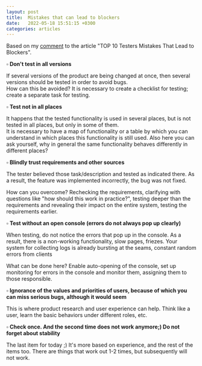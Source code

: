 ```yaml
---
layout: post
title:  Mistakes that can lead to blockers
date:   2022-05-18 15:51:15 +0300
categories: articles
---
```

Based on my [comment](https://habr.com/ru/post/576756/comments/#comment_23459020) to the article "TOP 10 Testers Mistakes That Lead to Blockers". <br>

▫️ **Don't test in all versions** <br>

If several versions of the product are being changed at once, then several versions should be tested in order to avoid bugs. <br>
How can this be avoided? It is necessary to create a checklist for testing; create a separate task for testing. <br>

▫️ **Test not in all places** <br>

It happens that the tested functionality is used in several places, but is not tested in all places, but only in some of them. <br>
It is necessary to have a map of functionality or a table by which you can understand in which places this functionality is still used. Also here you can ask yourself, why in general the same functionality behaves differently in different places? <br>

▫️ **Blindly trust requirements and other sources** <br>

The tester believed those task/description and tested as indicated there. As a result, the feature was implemented incorrectly, the bug was not fixed. <br>

How can you overcome? Rechecking the requirements, clarifying with questions like "how should this work in practice?", testing deeper than the requirements and revealing their impact on the entire system, testing the requirements earlier. <br>

▫️ **Test without an open console (errors do not always pop up clearly)** <br>

When testing, do not notice the errors that pop up in the console. As a result, there is a non-working functionality, slow pages, friezes.
Your system for collecting logs is already bursting at the seams, constant random errors from clients <br>

What can be done here? Enable auto-opening of the console, set up monitoring for errors in the console and monitor them, assigning them to those responsible. <br>

▫️ **Ignorance of the values ​​and priorities of users, because of which you can miss serious bugs, although it would seem** <br>

This is where product research and user experience can help. Think like a user, learn the basic behaviors under different roles, etc. <br>

▫️ **Check once. And the second time does not work anymore;) Do not forget about stability** <br>

The last item for today ;) It's more based on experience, and the rest of the items too. There are things that work out 1-2 times, but subsequently will not work.